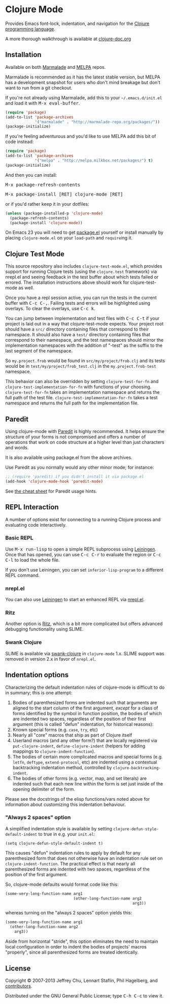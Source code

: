# Clojure Mode

Provides Emacs font-lock, indentation, and navigation for the
[Clojure programming language](http://clojure.org).

A more thorough walkthrough is available at [clojure-doc.org](http://clojure-doc.org/articles/tutorials/emacs.html)

## Installation

Available on both [Marmalade](http://marmalade-repo.org/packages/clojure-mode) and
[MELPA](http://melpa.milkbox.net) repos.

Marmalade is recommended as it has the latest stable version, but
MELPA has a development snapshot for users who don't mind breakage but
don't want to run from a git checkout.

If you're not already using Marmalade, add this to your
`~/.emacs.d/init.el` and load it with <kbd>M-x eval-buffer</kbd>.

```lisp
(require 'package)
(add-to-list 'package-archives
             '("marmalade" . "http://marmalade-repo.org/packages/"))
(package-initialize)
```

If you're feeling adventurous and you'd like to use MELPA add this bit
of code instead:

```lisp
(require 'package)
(add-to-list 'package-archives
             '("melpa" . "http://melpa.milkbox.net/packages/") t)
(package-initialize)
```

And then you can install:

<kbd>M-x package-refresh-contents</kbd>

<kbd>M-x package-install [RET] clojure-mode [RET]</kbd>

or if you'd rather keep it in your dotfiles:

```lisp
(unless (package-installed-p 'clojure-mode)
  (package-refresh-contents)
  (package-install 'clojure-mode))
```

On Emacs 23 you will need to get [package.el](http://bit.ly/pkg-el23)
yourself or install manually by placing `clojure-mode.el` on your `load-path`
and `require`ing it.

## Clojure Test Mode

This source repository also includes `clojure-test-mode.el`, which
provides support for running Clojure tests (using the `clojure.test`
framework) via nrepl.el and seeing feedback in the test buffer about
which tests failed or errored. The installation instructions above
should work for clojure-test-mode as well.

Once you have a repl session active, you can run the tests in the
current buffer with <kbd>C-c C-,</kbd>. Failing tests and errors will be
highlighted using overlays. To clear the overlays, use <kbd>C-c k</kbd>.

You can jump between implementation and test files with <kbd>C-c C-t</kbd> if
your project is laid out in a way that clojure-test-mode expects. Your project
root should have a `src/` directory containing files that correspond to their
namespace. It should also have a `test/` directory containing files that
correspond to their namespace, and the test namespaces should mirror the
implementation namespaces with the addition of "-test" as the suffix to the last
segment of the namespace.

So `my.project.frob` would be found in `src/my/project/frob.clj` and its tests
would be in `test/my/project/frob_test.clj` in the `my.project.frob-test`
namespace.

This behavior can also be overridden by setting `clojure-test-for-fn` and
`clojure-test-implementation-for-fn` with functions of your choosing.
`clojure-test-for-fn` takes an implementation namespace and returns the full
path of the test file.  `clojure-test-implementation-for-fn` takes a test
namespace and returns the full path for the implementation file.

## Paredit

Using clojure-mode with
[Paredit](http://mumble.net/~campbell/emacs/paredit.el) is highly
recommended. It helps ensure the structure of your forms is not
compromised and offers a number of operations that work on code
structure at a higher level than just characters and words.

It is also available using package.el from the above archives.

Use Paredit as you normally would any other minor mode; for instance:

```lisp
;; (require 'paredit) if you didn't install it via package.el
(add-hook 'clojure-mode-hook 'paredit-mode)
```

See [the cheat sheet](http://www.emacswiki.org/emacs/PareditCheatsheet)
for Paredit usage hints.

## REPL Interaction

A number of options exist for connecting to a running Clojure process
and evaluating code interactively.

### Basic REPL

Use <kbd>M-x run-lisp</kbd> to open a simple REPL subprocess using
[Leiningen](http://github.com/technomancy/leiningen). Once that has
opened, you can use <kbd>C-c C-r</kbd> to evaluate the region or
<kbd>C-c C-l</kbd> to load the whole file.

If you don't use Leiningen, you can set `inferior-lisp-program` to
a different REPL command.

### nrepl.el

You can also use [Leiningen](http://leiningen.org) to start an
enhanced REPL via [nrepl.el](https://github.com/clojure-emacs/nrepl.el).

### Ritz

Another option is [Ritz](https://github.com/pallet/ritz), which is a
bit more complicated but offers advanced debugging functionality using
SLIME.

### Swank Clojure

SLIME is available via
[swank-clojure](http://github.com/technomancy/swank-clojure) in `clojure-mode` 1.x.
SLIME support was removed in version 2.x in favor of `nrepl.el`.

## Indentation options

Characterizing the default indentation rules of clojure-mode is difficult to do
in summary; this is one attempt:

1. Bodies of parenthesized forms are indented such that arguments are aligned to
  the start column of the first argument, _except_ for a class of forms
  identified by the symbol in function position, the bodies of which are
  indented two spaces, regardless of the position of their first argument (this
  is called "defun" indentation, for historical reasons):
  1. Known special forms (e.g. `case`, `try`, etc)
  2. Nearly all "core" macros that ship as part of Clojure itself
  3. Userland macros (and any other form?) that are locally registered via
  `put-clojure-indent`, `define-clojure-indent` (helpers for adding mappings to
  `clojure-indent-function`).
2. The bodies of certain more complicated macros and special forms
  (e.g. `letfn`, `deftype`, `extend-protocol`, etc) are indented using a
  contextual backtracking indentation method, controlled by
  `clojure-backtracking-indent`.
3. The bodies of other forms (e.g. vector, map, and set literals) are indented
  such that each new line within the form is set just inside of the opening
  delimiter of the form.

Please see the docstrings of the elisp functions/vars noted above for
information about customizing this indentation behaviour.

### "Always 2 spaces" option

A simplified indentation style is available by setting
`clojure-defun-style-default-indent` to true in e.g. your `init.el`:

```
(setq clojure-defun-style-default-indent t)
```

This causes "defun" indentation rules to apply by default for any parenthesized
form that does not otherwise have an indentation rule set on
`clojure-indent-function`.  The practical effect is that nearly all
parenthesized forms are indented with two spaces, regardless of the position of
the first argument.

So, clojure-mode defaults would format code like this:

```clojure 
(some-very-long-function-name arg1
                              (other-long-function-name arg2
                                                        arg3))
```

whereas turning on the "always 2 spaces" option yields this:

```clojure
(some-very-long-function-name arg1
  (other-long-function-name arg2
    arg3))
```

Aside from horizontal "stride", this option eliminates the need to maintain
local configuration in order to indent the bodies of projects' macros
"properly", since all parenthesized forms are treated identically.

## License

Copyright © 2007-2013 Jeffrey Chu, Lennart Staflin, Phil Hagelberg,
and [contributors](https://github.com/clojure-emacs/clojure-mode/contributors).

Distributed under the GNU General Public License; type <kbd>C-h C-c</kbd> to view it.
